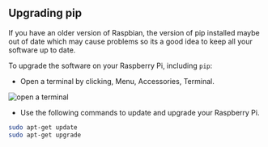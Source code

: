 ## Upgrading pip

If you have an older version of Raspbian, the version of pip installed maybe out of date which may cause problems so its a good idea to keep all your software up to date.

To upgrade the software on your Raspberry Pi, including `pip`:

+ Open a terminal by clicking, Menu, Accessories, Terminal.

![open a terminal](images/pi_open_terminal)

+ Use the following commands to update and upgrade your Raspberry Pi.

```bash
sudo apt-get update
sudo apt-get upgrade
```
